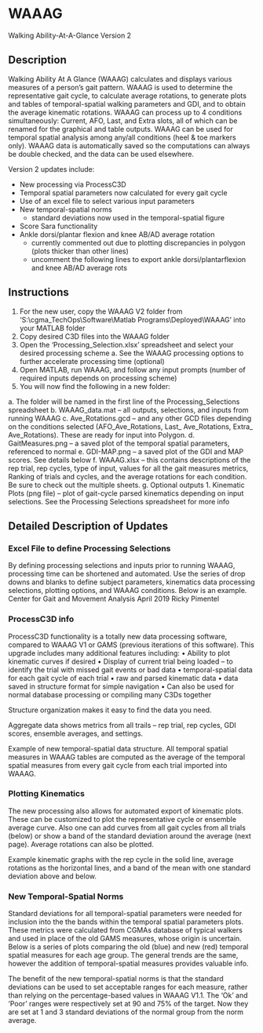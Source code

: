 # WAAAG
Walking Ability-At-A-Glance Version 2

## Description
Walking Ability At A Glance (WAAAG) calculates and displays various measures of a person’s gait pattern. WAAAG is used to determine the representative gait cycle, to calculate average rotations, to generate plots and tables of temporal-spatial walking parameters and GDI, and to obtain the average kinematic rotations. WAAAG can process up to 4 conditions simultaneously: Current, AFO, Last, and Extra slots, all of which can be renamed for the graphical and table outputs. WAAAG can be used for temporal spatial analysis among any/all conditions (heel & toe markers only). WAAAG data is automatically saved so the computations can always be double checked, and the data can be used elsewhere.


Version 2 updates include:
- New processing via ProcessC3D
- Temporal spatial parameters now calculated for every gait cycle
- Use of an excel file to select various input parameters
- New temporal-spatial norms
  - standard deviations now used in the temporal-spatial figure
- Score Sara functionality
- Ankle dorsi/plantar flexion and knee AB/AD average rotation
  - currently commented out due to plotting discrepancies in polygon (plots thicker than other lines)
  - uncomment the following lines to export ankle dorsi/plantarflexion and knee AB/AD average rots


## Instructions
1. For the new user, copy the WAAAG V2 folder from ‘S:\cgma_TechOps\Software\Matlab Programs\Deployed\WAAAG’ into your MATLAB folder
2. Copy desired C3D files into the WAAAG folder
3. Open the ‘Processing_Selection.xlsx’ spreadsheet and select your desired processing scheme
a. See the WAAAG processing options to further accelerate processing time (optional)
4. Open MATLAB, run WAAAG, and follow any input prompts (number of required inputs depends on processing scheme)
5. You will now find the following in a new folder:

  a. The folder will be named in the first line of the Processing_Selections spreadsheet
  b. WAAAG_data.mat – all outputs, selections, and inputs from running WAAAG
  c. Ave_Rotations.gcd – and any other GCD files depending on the conditions selected (AFO_Ave_Rotations, Last_ Ave_Rotations, Extra_ Ave_Rotations). These are ready for input into Polygon.
  d. GaitMeasures.png – a saved plot of the temporal spatial parameters, referenced to normal
  e. GDI-MAP.png – a saved plot of the GDI and MAP scores. See details below
  f. WAAAG.xlsx – this contains descriptions of the rep trial, rep cycles, type of input, values for all the gait measures metrics, Ranking of trials and cycles, and the average rotations for each condition. Be sure to check out the multiple sheets.
  g. Optional outputs
    1. Kinematic Plots (png file) – plot of gait-cycle parsed kinematics depending on input selections. See the Processing Selections spreadsheet for more info


## Detailed Description of Updates
### Excel File to define Processing Selections
By defining processing selections and inputs prior to running WAAAG, processing time can be shortened and automated. Use the series of drop downs and blanks to define subject parameters, kinematics data processing selections, plotting options, and WAAAG conditions. Below is an example.
Center for Gait and Movement Analysis April 2019 Ricky Pimentel

### ProcessC3D info
ProcessC3D functionality is a totally new data processing software, compared to WAAAG V1 or GAMS (previous iterations of this software). This upgrade includes many additional features including:
• Ability to plot kinematic curves if desired
• Display of current trial being loaded – to identify the trial with missed gait events or bad data
• temporal-spatial data for each gait cycle of each trial
• raw and parsed kinematic data
• data saved in structure format for simple navigation
• Can also be used for normal database processing or compiling many C3Ds together

Structure organization makes it easy to find the data you need.


Aggregate data shows metrics from all trails – rep trial, rep cycles, GDI scores, ensemble averages, and settings.


Example of new temporal-spatial data structure. All temporal spatial measures in WAAAG tables are computed as the average of the temporal spatial measures from every gait cycle from each trial imported into WAAAG.


### Plotting Kinematics
The new processing also allows for automated export of kinematic plots. These can be customized to plot the representative cycle or ensemble average curve. Also one can add curves from all gait cycles from all trials (below) or show a band of the standard deviation around the average (next page). Average rotations can also be plotted.

Example kinematic graphs with the rep cycle in the solid line, average rotations as the horizontal lines, and a band of the mean with one standard deviation above and below.

### New Temporal-Spatial Norms
Standard deviations for all temporal-spatial parameters were needed for inclusion into the the bands within the temporal spatial parameters plots. These metrics were calculated from CGMAs database of typical walkers and used in place of the old GAMS measures, whose origin is uncertain. Below is a series of plots comparing the old (blue) and new (red) temporal spatial measures for each age group. The general trends are the same, however the addition of temporal-spatial measures provides valuable info.

The benefit of the new temporal-spatial norms is that the standard deviations can be used to set acceptable ranges for each measure, rather than relying on the percentage-based values in WAAAG V1.1. The ‘Ok’ and ‘Poor’ ranges were respectively set at 90 and 75% of the target. Now they are set at 1 and 3 standard deviations of the normal group from the norm average.
